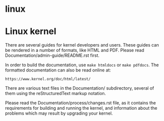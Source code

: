 




# linux

Linux kernel
============

There are several guides for kernel developers and users. These guides can
be rendered in a number of formats, like HTML and PDF. Please read
Documentation/admin-guide/README.rst first.

In order to build the documentation, use ``make htmldocs`` or
``make pdfdocs``.  The formatted documentation can also be read online at:

    https://www.kernel.org/doc/html/latest/

There are various text files in the Documentation/ subdirectory,
several of them using the reStructuredText markup notation.

Please read the Documentation/process/changes.rst file, as it contains the
requirements for building and running the kernel, and information about
the problems which may result by upgrading your kernel.
